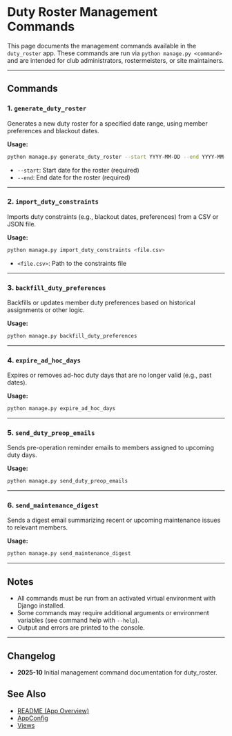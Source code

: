 # Duty Roster Management Commands

This page documents the management commands available in the `duty_roster` app. These commands are run via `python manage.py <command>` and are intended for club administrators, rostermeisters, or site maintainers.

---

## Commands

### 1. `generate_duty_roster`
Generates a new duty roster for a specified date range, using member preferences and blackout dates.

**Usage:**
```bash
python manage.py generate_duty_roster --start YYYY-MM-DD --end YYYY-MM-DD
```
- `--start`: Start date for the roster (required)
- `--end`: End date for the roster (required)

---

### 2. `import_duty_constraints`
Imports duty constraints (e.g., blackout dates, preferences) from a CSV or JSON file.

**Usage:**
```bash
python manage.py import_duty_constraints <file.csv>
```
- `<file.csv>`: Path to the constraints file

---

### 3. `backfill_duty_preferences`
Backfills or updates member duty preferences based on historical assignments or other logic.

**Usage:**
```bash
python manage.py backfill_duty_preferences
```

---

### 4. `expire_ad_hoc_days`
Expires or removes ad-hoc duty days that are no longer valid (e.g., past dates).

**Usage:**
```bash
python manage.py expire_ad_hoc_days
```

---

### 5. `send_duty_preop_emails`
Sends pre-operation reminder emails to members assigned to upcoming duty days.

**Usage:**
```bash
python manage.py send_duty_preop_emails
```

---

### 6. `send_maintenance_digest`
Sends a digest email summarizing recent or upcoming maintenance issues to relevant members.

**Usage:**
```bash
python manage.py send_maintenance_digest
```

---

## Notes
- All commands must be run from an activated virtual environment with Django installed.
- Some commands may require additional arguments or environment variables (see command help with `--help`).
- Output and errors are printed to the console.

---


## Changelog
- **2025-10** Initial management command documentation for duty_roster.

## See Also
- [README (App Overview)](README.md)
- [AppConfig](apps.md)
- [Views](views.md)
